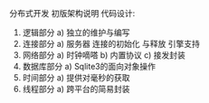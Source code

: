 分布式开发 初版架构说明
代码设计:
1.	逻辑部分
a)	独立的维护与编写
2.	连接部分
a)	服务器 连接的初始化 与释放
引擎支持
1.	网络部分
a)	时钟嘀嗒 
b)	内置协议
c)	接发封装
2.	数据库部分
a)	Sqlite3的面向对象操作
3.	时间部分
a)	提供对毫秒的获取
4.	线程部分
a)	跨平台的简易封装


